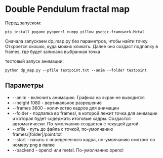 # Double Pendulum fractal map

Перед запуском:

    pip install pygame pyopencl numpy pillow pyobjc-framework-Metal

Сначала запускаем dp_map.py без параметров, чтобы найти точку. Откроется окошко, куда можно кликать. Далее оно создаст подпапку в frames, где будет записана выбранная точка

тестовый запуск aнимации:

    python dp_map.py --pfile testpoint.txt --anim --folder testpoint

## Параметры
 - --anim - включить анимацию. Графика на экран не выводится
 - --height 1080 - вертикальное разрешение
 - --frames 3600 - количество кадров для анимации
 - --folder  - подпапка во frames/, в которой лежит точка для анимации и которая будет содержать итоговые кадры. Создастся автоматически. По-умолчанию создастся с текущей датой
 - --pfile - путь до файла с точкой, по-умолчанию frames/[folder]/point.txt
 - --start - начать с определенного кадра, по-умолчанию смотрит по номеру png в папке
 - --backend - opencl или metal. По-умолчанию opencl